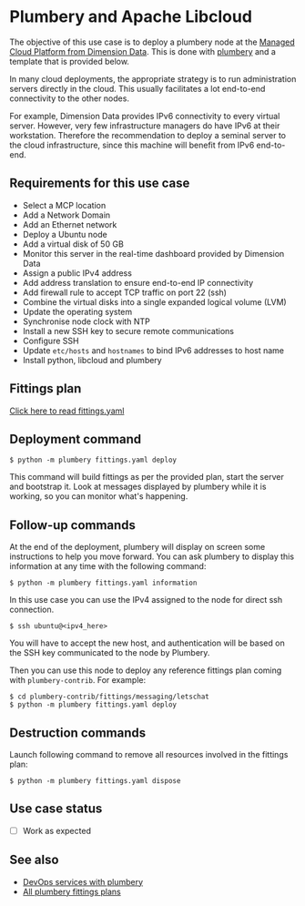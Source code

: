 # Plumbery and Apache Libcloud

The objective of this use case is to deploy a plumbery node at the [Managed Cloud Platform from Dimension Data](http://cloud.dimensiondata.com/eu/en/).
This is done with [plumbery](https://docs.mcp-services.net/display/PLUM/Plumbery) and a template that is provided below.

In many cloud deployments, the appropriate strategy is to run administration
servers directly in the cloud. This usually facilitates a lot end-to-end
connectivity to the other nodes.

For example, Dimension Data provides IPv6 connectivity to every virtual server.
However, very few infrastructure managers do have IPv6 at their workstation.
Therefore the recommendation to deploy a seminal server to the cloud
infrastructure, since this machine will benefit from IPv6 end-to-end.

## Requirements for this use case

* Select a MCP location
* Add a Network Domain
* Add an Ethernet network
* Deploy a Ubuntu node
* Add a virtual disk of 50 GB
* Monitor this server in the real-time dashboard provided by Dimension Data
* Assign a public IPv4 address
* Add address translation to ensure end-to-end IP connectivity
* Add firewall rule to accept TCP traffic on port 22 (ssh)
* Combine the virtual disks into a single expanded logical volume (LVM)
* Update the operating system
* Synchronise node clock with NTP
* Install a new SSH key to secure remote communications
* Configure SSH
* Update `etc/hosts` and `hostnames` to bind IPv6 addresses to host name
* Install python, libcloud and plumbery


## Fittings plan

[Click here to read fittings.yaml](fittings.yaml)

## Deployment command

    $ python -m plumbery fittings.yaml deploy

This command will build fittings as per the provided plan, start the server
and bootstrap it. Look at messages displayed by plumbery while it is
working, so you can monitor what's happening.

## Follow-up commands

At the end of the deployment, plumbery will display on screen some instructions
to help you move forward. You can ask plumbery to display this information
at any time with the following command:

    $ python -m plumbery fittings.yaml information

In this use case you can use the IPv4 assigned to the node for direct ssh
connection.

    $ ssh ubuntu@<ipv4_here>

You will have to accept the new host, and authentication will be based on
the SSH key communicated to the node by Plumbery.

Then you can use this node to deploy any reference fittings plan coming
with `plumbery-contrib`. For example:

    $ cd plumbery-contrib/fittings/messaging/letschat
    $ python -m plumbery fittings.yaml deploy


## Destruction commands

Launch following command to remove all resources involved in the fittings plan:

    $ python -m plumbery fittings.yaml dispose

## Use case status

- [ ] Work as expected

## See also

- [DevOps services with plumbery](../)
- [All plumbery fittings plans](../../)

